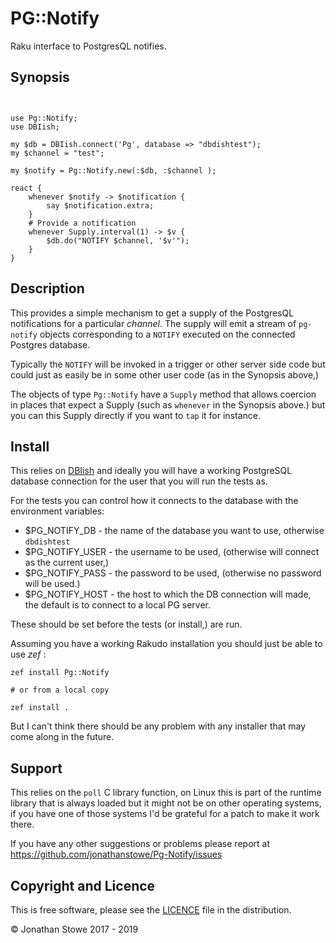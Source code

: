 # PG::Notify

Raku interface to PostgresQL notifies.

## Synopsis

```perl6


use Pg::Notify;
use DBIish;

my $db = DBIish.connect('Pg', database => "dbdishtest");
my $channel = "test";

my $notify = Pg::Notify.new(:$db, :$channel );

react {
    whenever $notify -> $notification {
        say $notification.extra;
    }
	# Provide a notification
	whenever Supply.interval(1) -> $v {
		$db.do("NOTIFY $channel, '$v'");
	}
}
```

## Description

This provides a simple mechanism to get a supply of the PostgresQL
notifications for a particular *channel*.  The supply will emit a stream
of ```pg-notify``` objects corresponding to a ```NOTIFY``` executed on
the connected Postgres database.

Typically the ```NOTIFY``` will be invoked in a trigger or other server
side code but could just as easily be in some other user code (as in
the Synopsis above,)

The objects of type ```Pg::Notify``` have a ```Supply``` method that
allows coercion in places that expect a Supply (such as ```whenever```
in the Synopsis above.) but you can this Supply directly if you want to
```tap``` it for instance.

## Install

This relies on [DBIish](https://github.com/perl6/DBIish) and ideally
you will have a working PostgreSQL database connection for the user that
you will run the tests as.

For the tests you can control how it connects to the database with the
environment variables:

*  $PG_NOTIFY_DB   - the name of the database you want to use, otherwise ```dbdishtest```
*  $PG_NOTIFY_USER - the username to be used, (otherwise will connect as the current user,)
*  $PG_NOTIFY_PASS - the password to be used, (otherwise no password will be used.)
*  $PG_NOTIFY_HOST - the host to which the DB connection will made, the default is to connect to a local PG server.

These should be set before the tests (or install,) are run.

Assuming you have a working Rakudo installation you should just
be able to use *zef* :

	zef install Pg::Notify

	# or from a local copy

	zef install .

But I can't think there should be any problem with any installer that may come along in the future.

## Support

This relies on the ```poll``` C library function, on Linux this is part
of the runtime library that is always loaded but it might not be on other
operating systems, if you have one of those systems I'd be grateful for
a patch to make it work there.

If you have any other suggestions or problems please report at
https://github.com/jonathanstowe/Pg-Notify/issues

## Copyright and Licence

This is free software, please see the [LICENCE](LICENCE) file in the distribution.

© Jonathan Stowe 2017 - 2019

